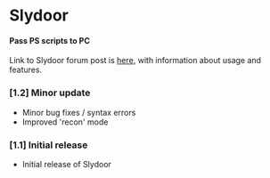 # Slydoor
#### Pass PS scripts to PC

Link to Slydoor forum post is [here](https://forums.hak5.org/index.php?/topic/41049-payload-slydoor/), with information about usage and features.

### [1.2] Minor update
- Minor bug fixes / syntax errors
- Improved 'recon' mode

### [1.1] Initial release
- Initial release of Slydoor
